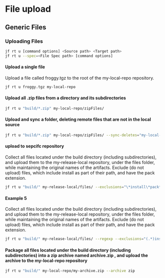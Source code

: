 # File upload

## Generic Files

### Uploading Files

```bash
jf rt u [command options] <Source path> <Target path> 
jf rt u --spec=<File Spec path> [command options]
```

#### Upload a single file

Upload a file called froggy.tgz to the root of the my-local-repo repository.

```bash
jf rt u froggy.tgz my-local-repo
```

#### Upload all .zip files from a directory and its subdirectories

```bash
jf rt u "build/*.zip" my-local-repo/zipFiles/
```

#### Upload and sync a folder, deleting remote files that are not in the local source

```bash
jf rt u "build/*.zip" my-local-repo/zipFiles/ --sync-deletes="my-local-repo/zipFiles/"
```

#### upload to sepcifc repository

Collect all files located under the build directory (including subdirectories), and upload them to the my-release-local repository, under the files folder, while maintaining the original names of the artifacts. Exclude (do not upload) files, which include install as part of their path, and have the pack extension.

```bash
jf rt u "build/" my-release-local/files/ --exclusions="\*install\*pack*"
```

#### Example 5

Collect all files located under the build directory (including subdirectories), and upload them to the my-release-local repository, under the files folder, while maintaining the original names of the artifacts. Exclude (do not upload) files, which include install as part of their path, and have the pack extension.

```bash
jf rt u "build/" my-release-local/files/ --regexp --exclusions="(.*)install.*pack$"
```

#### Package all files located under the build directory (including subdirectories) into a zip archive named archive.zip , and upload the archive to the my-local-repo repository

```bash
jf rt u "build/" my-local-repo/my-archive.zip --archive zip
```
